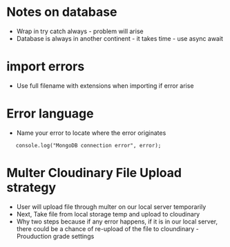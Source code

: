 # Notes on database

- Wrap in try catch always - problem will arise
- Database is always in another continent - it takes time - use async await

# import errors

- Use full filename with extensions when importing if error arise

# Error language

- Name your error to locate where the error originates
 ```
    console.log("MongoDB connection error", error);
 ```

# Multer Cloudinary File Upload strategy

- User will upload file through multer on our local server temporarily
- Next, Take file from local storage temp and upload to cloudinary
- Why two steps because if any error happens, if it is in our local server, there could be a chance of re-upload of the file to cloundinary - Prouduction grade settings
